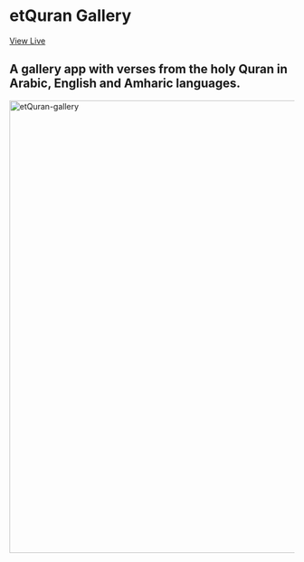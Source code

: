 # etQuran Gallery

[View Live](https://et-quran-gallery.vercel.app)

## A gallery app with verses from the holy Quran in Arabic, English and Amharic languages.


<img width="800" alt="etQuran-gallery" src="https://user-images.githubusercontent.com/78016027/211637204-81d7c4de-b179-49d5-9d93-afa2d67f8057.png">
